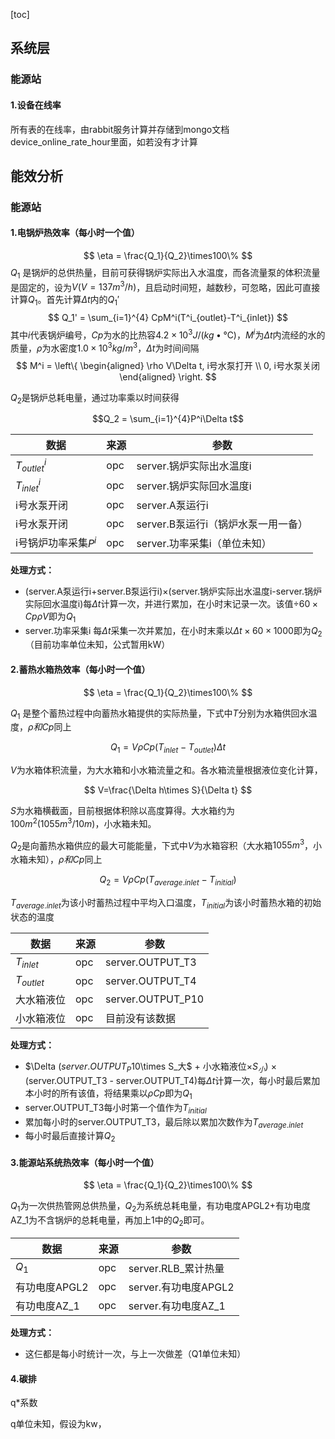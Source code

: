 [toc]

## 系统层

### 能源站

#### 1.设备在线率

所有表的在线率，由rabbit服务计算并存储到mongo文档device_online_rate_hour里面，如若没有才计算

## 能效分析

### 能源站
#### 1.电锅炉热效率（每小时一个值）
$$ \eta = \frac{Q_1}{Q_2}\times100\% $$
$Q_1$ 是锅炉的总供热量，目前可获得锅炉实际出入水温度，而各流量泵的体积流量是固定的，设为$V(V=137m^3/h)$，且启动时间短，越数秒，可忽略，因此可直接计算$Q_1$。首先计算$\Delta t$内的$Q_1'$
$$ Q_1' = \sum_{i=1}^{4} CpM^i(T^i_{outlet}-T^i_{inlet}) $$
其中$i$代表锅炉编号，$Cp$为水的比热容$4.2×10^3J/(kg•℃)$，$M^i$为$\Delta t$内流经的水的质量，$\rho$为水密度$1.0×10^3kg/m^3$，$\Delta t$为时间间隔
$$ M^i = \left\{
\begin{aligned}
\rho V\Delta t, i号水泵打开 \\
0, i号水泵关闭
\end{aligned}
\right. $$

$Q_2$是锅炉总耗电量，通过功率乘以时间获得

$$Q_2 = \sum_{i=1}^{4}P^i\Delta t$$

| 数据                 | 来源 | 参数                                |
| -------------------- | ---- | ----------------------------------- |
| $T^i_{outlet}$       | opc  | server.锅炉实际出水温度i            |
| $T^i_{inlet}$        | opc  | server.锅炉实际回水温度i            |
| i号水泵开闭          | opc  | server.A泵运行i                     |
| i号水泵开闭          | opc  | server.B泵运行i（锅炉水泵一用一备） |
| i号锅炉功率采集$P^i$ | opc  | server.功率采集i（单位未知）        |

**处理方式：**

* (server.A泵运行i+server.B泵运行i)$\times$(server.锅炉实际出水温度i-server.锅炉实际回水温度i)每$\Delta t$计算一次，并进行累加，在小时末记录一次。该值$\div60\times Cp\rho V$即为$Q_1$
* server.功率采集i 每$\Delta t$采集一次并累加，在小时末乘以$\Delta t\times 60\times 1000$即为$Q_2$（目前功率单位未知，公式暂用kW）


#### 2.蓄热水箱热效率（每小时一个值）

$$ \eta = \frac{Q_1}{Q_2}\times100\% $$

$Q_1$ 是整个蓄热过程中向蓄热水箱提供的实际热量，下式中$T$分别为水箱供回水温度，$\rho 和Cp$同上

$$ Q_1=V\rho Cp(T_{inlet}-T_{outlet})\Delta t $$

$V$为水箱体积流量，为大水箱和小水箱流量之和。各水箱流量根据液位变化计算，

$$ V=\frac{\Delta h\times S}{\Delta t} $$

$S$为水箱横截面，目前根据体积除以高度算得。大水箱约为$100m^2(1055m^3/10m)$，小水箱未知。

$Q_2$是向蓄热水箱供应的最大可能能量，下式中$V$为水箱容积（大水箱$1055m^3$，小水箱未知），$\rho 和Cp$同上

$$ Q_2=V\rho Cp(T_{average.inlet}-T_{initial}) $$

$T_{average.inlet}$为该小时蓄热过程中平均入口温度，$T_{initial}$为该小时蓄热水箱的初始状态的温度

| 数据         | 来源 | 参数              |
| ------------ | ---- | ----------------- |
| $T_{inlet}$  | opc  | server.OUTPUT_T3  |
| $T_{outlet}$ | opc  | server.OUTPUT_T4  |
| 大水箱液位   | opc  | server.OUTPUT_P10 |
| 小水箱液位   | opc  | 目前没有该数据    |

**处理方式：**

* $\Delta $(server.OUTPUT_P10$\times S_大$  + 小水箱液位$\times S_小$) $\times$ (server.OUTPUT_T3 - server.OUTPUT_T4)每$\Delta t$计算一次，每小时最后累加本小时的所有该值，将结果乘以$\rho Cp$即为$Q_1$
* server.OUTPUT_T3每小时第一个值作为$T_{initial}$
* 累加每小时的server.OUTPUT_T3，最后除以累加次数作为$T_{average.inlet}$
* 每小时最后直接计算$Q_2$

#### 3.能源站系统热效率（每小时一个值）

$$ \eta = \frac{Q_1}{Q_2}\times100\% $$

$Q_1$为一次供热管网总供热量，$Q_2$为系统总耗电量，有功电度APGL2+有功电度AZ_1为不含锅炉的总耗电量，再加上1中的$Q_2$即可。

| 数据          | 来源 | 参数                 |
| ------------- | ---- | -------------------- |
| $Q_1$         | opc  | server.RLB_累计热量  |
| 有功电度APGL2 | opc  | server.有功电度APGL2 |
| 有功电度AZ_1  | opc  | server.有功电度AZ_1  |

**处理方式：**

* 这仨都是每小时统计一次，与上一次做差（Q1单位未知）

####  4.碳排

q*系数

q单位未知，假设为kw，
